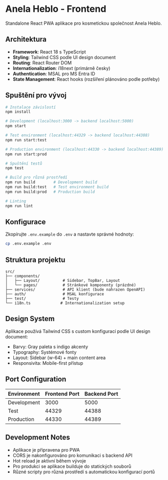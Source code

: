 # Anela Heblo - Frontend

Standalone React PWA aplikace pro kosmetickou společnost Anela Heblo.

## Architektura

- **Framework**: React 18 s TypeScript
- **Styling**: Tailwind CSS podle UI design document
- **Routing**: React Router DOM
- **Internationalization**: i18next (primárně česky)
- **Authentication**: MSAL pro MS Entra ID
- **State Management**: React hooks (rozšíření plánováno podle potřeby)

## Spuštění pro vývoj

```bash
# Instalace závislostí
npm install

# Development (localhost:3000 -> backend localhost:5000)
npm start

# Test environment (localhost:44329 -> backend localhost:44388)
npm run start:test

# Production environment (localhost:44330 -> backend localhost:44389)
npm run start:prod

# Spuštění testů
npm test

# Build pro různá prostředí
npm run build        # Development build
npm run build:test   # Test environment build
npm run build:prod   # Production build

# Linting
npm run lint
```

## Konfigurace

Zkopírujte `.env.example` do `.env` a nastavte správné hodnoty:

```bash
cp .env.example .env
```

## Struktura projektu

```
src/
├── components/
│   ├── Layout/          # Sidebar, TopBar, Layout
│   └── pages/           # Stránkové komponenty (prázdné)
├── services/            # API klient (bude nahrazen OpenAPI)
├── auth/                # MSAL konfigurace
├── test/                # Testy
└── i18n.ts             # Internationalization setup
```

## Design System

Aplikace používá Tailwind CSS s custom konfigurací podle UI design document:
- Barvy: Gray paleta s indigo akcenty
- Typography: Systémové fonty
- Layout: Sidebar (w-64) + main content area
- Responsivita: Mobile-first přístup

## Port Configuration

| Environment | Frontend Port | Backend Port |
|-------------|---------------|-------------|
| Development | 3000 | 5000 |
| Test | 44329 | 44388 |
| Production | 44330 | 44389 |

## Development Notes

- Aplikace je připravena pro PWA
- CORS je nakonfigurováno pro komunikaci s backend API
- Hot reload je aktivní během vývoje
- Pro produkci se aplikace builduje do statických souborů
- Různé scripty pro různá prostředí s automatickou konfigurací portů